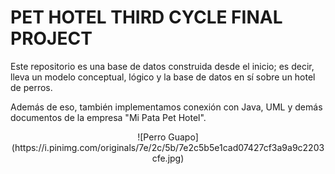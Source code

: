 # PET HOTEL THIRD CYCLE FINAL PROJECT
Este repositorio es una base de datos construida desde el inicio; es decir, lleva un modelo conceptual, lógico y la base de datos en sí sobre un hotel de perros.

Además de eso, también implementamos conexión con Java, UML y demás documentos de la empresa "Mi Pata Pet Hotel".

<center>![Perro Guapo](https://i.pinimg.com/originals/7e/2c/5b/7e2c5b5e1cad07427cf3a9a9c2203cfe.jpg)</center>
